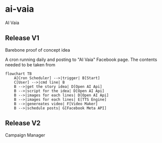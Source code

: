 # ai-vaia
AI Vaia


## Release V1
Barebone proof of concept idea

A cron running daily and posting to "AI Vaia" Facebook page.
The contents needed to be taken from 

```mermaid
flowchart TB
    A[Cron Scheduler] -->|trigger| B[Start]
    C[User] -->|cmd line| B
    B -->|get the story idea| D[Open AI Api]
    B -->|script for the idea| D[Open AI Api]
    B -->|images for each lines| D[Open AI Api]
    B -->|images for each lines| E[TTS Engine]
    B -->|genereates video| F[Video Maker]
    B -->|schedule posts| G[Facebook Meta API]
```

## Release V2
Campaign Manager
